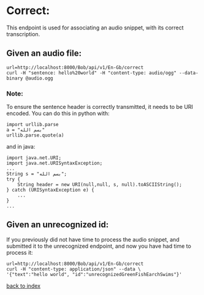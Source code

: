 # Correct:

This endpoint is used for associating an audio snippet, with its correct 
transcription.

## Given an audio file:

    url=http://localhost:8000/Bob/api/v1/En-Gb/correct
    curl -H "sentence: hello%20world" -H "content-type: audio/ogg" --data-binary @audio.ogg

### Note:

To ensure the sentence header is correctly transmitted, it needs to be URI encoded.
You can do this in python with:

    import urllib.parse
    a = "بسم الله"
    urllib.parse.quote(a)


and in java:


    import java.net.URI;
    import java.net.URISyntaxException;
    ...
    String s = "بسم الله";
    try {
        String header = new URI(null,null, s, null).toASCIIString();
    } catch (URISyntaxException e) {
        ...
    }
    ...


## Given an unrecognized id:

If you previously did not have time to process the audio snippet, and 
submitted it to the unrecognized endpoint, and now you have had time to 
process it:

    url=http://localhost:8000/Bob/api/v1/En-Gb/correct
    curl -H "content-type: application/json" --data \ 
    '{"text":"hello world", "id":"unrecognizedGreenFishEarchSwims"}'

[back to index](/docs)
